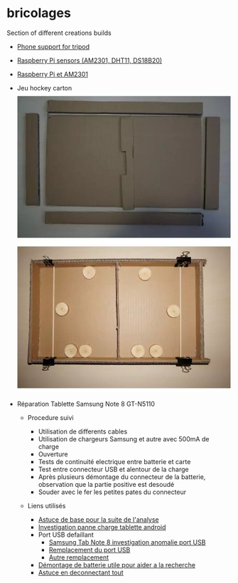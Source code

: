 # bricolages

Section of different creations builds

* [Phone support for tripod](./support_telephone/README.md)

* [Raspberry Pi sensors (AM2301, DHT11, DS18B20)](https://github.com/jingl3s/raspberry_pi_sensors)

* [Raspberry Pi et AM2301](https://github.com/jingl3s/raspberry_pi_DHT21-AM2301/blob/master/README.md)

* Jeu hockey carton <BR/>
  <img src="./jeu_hockey/jeu_plateau_hockey.webp"/>

* Réparation Tablette Samsung Note 8 GT-N5110
  * Procedure suivi
    * Utilisation de differents cables
    * Utilisation de chargeurs Samsung et autre avec 500mA de charge
    * Ouverture
    * Tests de continuité electrique entre batterie et carte
    * Test entre connecteur USB et alentour de la charge
    * Après plusieurs démontage du connecteur de la batterie, observation que la partie positive est desoudé
    * Souder avec le fer les petites pates du connecteur

  * Liens utilisés
    * [Astuce de base pour la suite de l'analyse](https://www.techrepublic.com/article/pro-tip-revive-your-samsung-galaxy-tab-when-the-battery-has-completely-drained/)
    * [Investigation panne charge tablette android](https://www.youtube.com/watch?v=fja8Uehju-U)
    * Port USB defaillant
      * [Samsung Tab Note 8 investigation anomalie port USB](https://www.youtube.com/watch?v=nDFG7y2jfUo)
      * [Remplacement du port USB](https://www.youtube.com/watch?v=wN6lYShAfdc)
      * [Autre remplacement](https://www.youtube.com/watch?v=nvpNliFIuN4)
    * [Démontage de batterie utile pour aider a la recherche](https://www.youtube.com/watch?v=Fl6r9Fb873M)
    * [Astuce en deconnectant tout](https://www.youtube.com/watch?v=G0eZJ9IeWr0)
